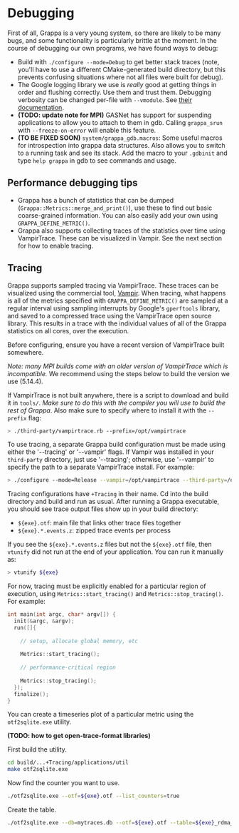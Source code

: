 Debugging
===============================================================================

First of all, Grappa is a very young system, so there are likely to be many bugs, and some functionality is particularly brittle at the moment. In the course of debugging our own programs, we have found ways to debug:

* Build with `./configure --mode=Debug` to get better stack traces (note, you'll have to use a different CMake-generated build directory, but this prevents confusing situations where not all files were built for debug).
* The Google logging library we use is *really* good at getting things in order and flushing correctly. Use them and trust them. Debugging verbosity can be changed per-file with `--vmodule`. See [their documentation](http://google-glog.googlecode.com/svn/trunk/doc/glog.html).
* **(TODO: update note for MPI)** GASNet has support for suspending applications to allow you to attach to them in gdb. Calling `grappa_srun` with `--freeze-on-error` will enable this feature.
* **(TO BE FIXED SOON)** `system/grappa_gdb.macros`: Some useful macros for introspection into grappa data structures. Also allows you to switch to a running task and see its stack. Add the macro to your `.gdbinit` and type `help grappa` in gdb to see commands and usage.

Performance debugging tips
-------------------------------------------------------------------------------

* Grappa has a bunch of statistics that can be dumped (`Grappa::Metrics::merge_and_print()`), use these to find out basic coarse-grained information. You can also easily add your own using `GRAPPA_DEFINE_METRIC()`.
* Grappa also supports collecting traces of the statistics over time using VampirTrace. These can be visualized in Vampir. See the next section for how to enable tracing.

Tracing
-------------------------------------------------------------------------------

Grappa supports sampled tracing via VampirTrace. These traces can be visualized using the commercial tool, [Vampir](http://www.vampir.eu/). When tracing, what happens is all of the metrics specified with `GRAPPA_DEFINE_METRIC()` are sampled at a regular interval using sampling interrupts by Google's `gperftools` library, and saved to a compressed trace using the VampirTrace open source library. This results in a trace with the individual values of all of the Grappa statistics on all cores, over the execution.

Before configuring, ensure you have a recent version of VampirTrace built somewhere.

*Note: many MPI builds come with an older version of VampirTrace which is incompatible.* We recommend using the steps below to build the version we use (5.14.4).

 If VampirTrace is not built anywhere, there is a script to download and build it in `tools/`. *Make sure to do this with the compiler you will use to build the rest of Grappa*. Also make sure to specify where to install it with the `--prefix` flag:

```bash
> ./third-party/vampirtrace.rb --prefix=/opt/vampirtrace
```

To use tracing, a separate Grappa build configuration must be made using either the '--tracing' or '--vampir' flags. If Vampir was installed in your `third-party` directory, just use '--tracing'; otherwise, use '--vampir' to specify the path to a separate VampirTrace install. For example:

```bash
> ./configure --mode=Release --vampir=/opt/vampirtrace --third-party=/opt/grappa-third-party
```

Tracing configurations have `+Tracing` in their name. Cd into the build directory and build and run as usual. After running a Grappa executable, you should see trace output files show up in your build directory:

* `${exe}.otf`: main file that links other trace files together
* `${exe}.*.events.z`: zipped trace events per process

If you see the `${exe}.*.events.z` files but not the `${exe}.otf` file, then `vtunify` did not run at the end of your application. You can run it manually as:

```bash
> vtunify ${exe}
```

For now, tracing must be explicitly enabled for a particular region of execution, using `Metrics::start_tracing()` and `Metrics::stop_tracing()`. For example:

```cpp
int main(int argc, char* argv[]) {
  init(&argc, &argv);
  run([]{
    
    // setup, allocate global memory, etc
    
    Metrics::start_tracing();
    
    // performance-critical region
    
    Metrics::stop_tracing();
  });
  finalize();
}
```

You can create a timeseries plot of a particular metric using the `otf2sqlite.exe` utility.

**(TODO: how to get open-trace-format libraries)**

First build the utility.
```bash
cd build/...+Tracing/applications/util
make otf2sqlite.exe
```

Now find the counter you want to use.
```bash
./otf2sqlite.exe --otf=${exe}.otf --list_counters=true
```

Create the table.
```bash
./otf2sqlite.exe --db=mytraces.db --otf=${exe}.otf --table=${exe}_rdma_message_bytes --counter=rdma_message_bytes
```
